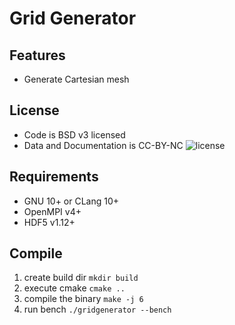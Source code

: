 # Grid Generator

## Features
- Generate Cartesian mesh


## License
- Code is BSD v3 licensed
- Data and Documentation is CC-BY-NC ![license](https://creativecommons.org/licenses/by-nc/4.0/ "CC-BY-NC)")

## Requirements

* GNU 10+ or CLang 10+
* OpenMPI v4+
* HDF5 v1.12+

## Compile

1) create build dir
   ```mkdir build```
2) execute cmake
   ```cmake ..```
3) compile the binary
   ```make -j 6```
4) run bench
   ```./gridgenerator --bench```
